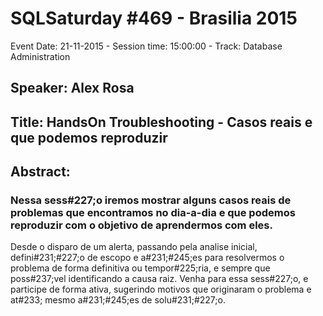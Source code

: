 # SQLSaturday #469 - Brasilia 2015
Event Date: 21-11-2015 - Session time: 15:00:00 - Track: Database Administration
## Speaker: Alex Rosa
## Title: HandsOn Troubleshooting - Casos reais e que podemos reproduzir
## Abstract:
### Nessa sess#227;o iremos mostrar alguns casos reais de problemas que encontramos no dia-a-dia e que podemos reproduzir com o objetivo de aprendermos com eles.
Desde o disparo de um alerta, passando pela analise inicial, defini#231;#227;o de escopo e a#231;#245;es para resolvermos o problema de forma definitiva ou tempor#225;ria, e sempre que poss#237;vel identificando a causa raiz.
Venha para essa sess#227;o, e participe de forma ativa, sugerindo motivos que originaram o problema e at#233; mesmo a#231;#245;es de solu#231;#227;o.
